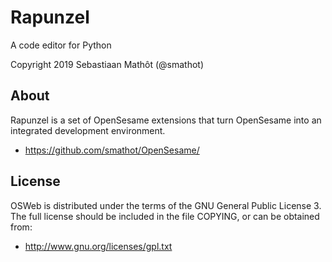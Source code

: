 # Rapunzel

A code editor for Python

Copyright 2019 Sebastiaan Mathôt (@smathot)


## About

Rapunzel is a set of OpenSesame extensions that turn OpenSesame into an integrated development environment.

- <https://github.com/smathot/OpenSesame/>


## License

OSWeb is distributed under the terms of the GNU General Public License 3. The full license should be included in the file COPYING, or can be obtained from:

- <http://www.gnu.org/licenses/gpl.txt>
